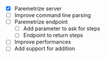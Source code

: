 - [x] Paremetrize server
- [ ] Improve command line parsing
- [ ] Paremetrize endpoint
    - [ ] Add parameter to ask for steps
    - [ ] Endpoint to return steps
- [ ] Improve performances
- [ ] Add support for addition
